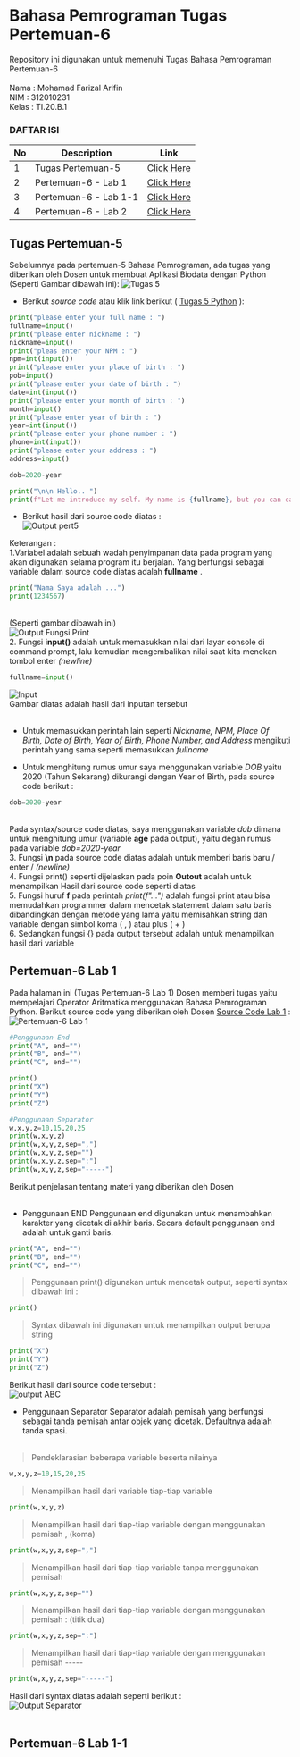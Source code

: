 # Bahasa Pemrograman Tugas Pertemuan-6

Repository ini digunakan untuk memenuhi Tugas Bahasa Pemrograman Pertemuan-6<br><br>
Nama : Mohamad Farizal Arifin <br>
NIM : 312010231<br>
Kelas : TI.20.B.1<br>

### DAFTAR ISI <br>
| No | Description | Link |
| ----- | ----- | ---- |
| 1 | Tugas Pertemuan-5 | [Click Here](#pertemuan-5---tugas) |
| 2 | Pertemuan-6 - Lab 1 | [Click Here](#pertemuan-6---lab-1) |
| 3 | Pertemuan-6 - Lab 1-1 | [Click Here](#pertemuan-6---lab-1-1) |
| 4 | Pertemuan-6 - Lab 2 | [Click Here](#pertemuan-6---lab-2)

## Tugas Pertemuan-5

Sebelumnya pada pertemuan-5 Bahasa Pemrograman, ada tugas yang diberikan oleh Dosen untuk membuat Aplikasi Biodata dengan Python (Seperti Gambar dibawah ini):
![Tugas 5](pict/tugas-pert5.png)<br>
* Berikut *source code* atau klik link berikut ( [Tugas 5 Python](Tugas-pert5.py) ): <br>
```python
print("please enter your full name : ")
fullname=input()
print("please enter nickname : ")
nickname=input()
print("pleas enter your NPM : ")
npm=int(input())
print("please enter your place of birth : ")
pob=input()
print("please enter your date of birth : ")
date=int(input())
print("please enter your month of birth : ")
month=input()
print("please enter year of birth : ")
year=int(input())
print("please enter your phone number : ")
phone=int(input())
print("please enter your address : ")
address=input()

dob=2020-year

print("\n\n Hello.. ")
print(f"Let me introduce my self. My name is {fullname}, but you can call me {nickname}. My NPM {npm}. I was born in {pob} and iam {dob} years old. I am very glad if you want to invite my house in {address}. So don't forget to call me before with the number {phone}. \n\n Thank You... ")
```
* Berikut hasil dari source code diatas :<br>
![Output pert5](pict/outputp5.PNG)

Keterangan : <br>
1.Variabel adalah sebuah wadah penyimpanan data pada program yang akan digunakan selama program itu berjalan. Yang berfungsi sebagai variable dalam source code diatas adalah **fullname** . <br>
 ``` python
print("Nama Saya adalah ...")
print(1234567)
```
<br>(Seperti gambar dibawah ini)<br>
![Output Fungsi Print](pict/output-name.PNG) <br>
2. Fungsi **input()** adalah untuk memasukkan nilai dari layar console di command prompt, lalu kemudian mengembalikan nilai saat kita menekan tombol enter *(newline)*<br>
``` python
fullname=input()
```
![Input](pict/output-fullname.PNG)<br>
Gambar diatas adalah hasil dari inputan tersebut<br><br>
* Untuk memasukkan perintah lain seperti *Nickname, NPM, Place Of Birth, Date of Birth, Year of Birth, Phone Number, and Address* mengikuti perintah yang sama seperti memasukkan *fullname*<br>

* Untuk menghitung rumus umur saya menggunakan variable *DOB* yaitu 2020 (Tahun Sekarang) dikurangi dengan Year of Birth, pada source code berikut :<br>
``` python
dob=2020-year
```
<br> Pada syntax/source code diatas, saya menggunakan variable *dob* dimana untuk menghitung umur (variable **age** pada output), yaitu degan rumus pada variable *dob=2020-year*
<br>
3. Fungsi **\n** pada source code diatas adalah untuk memberi baris baru / enter / *(newline)*<br>
4. Fungsi print() seperti dijelaskan pada poin **Outout** adalah untuk menampilkan Hasil dari source code seperti diatas<br>
5. Fungsi huruf **f** pada perintah *print(f"...")* adalah fungsi print atau bisa memudahkan programmer dalam mencetak statement dalam satu baris dibandingkan dengan metode yang lama yaitu memisahkan string dan variable dengan simbol koma ( , ) atau plus ( + )<br>
6. Sedangkan fungsi {} pada output tersebut adalah untuk menampilkan hasil dari variable<br>

## Pertemuan-6 Lab 1

Pada halaman ini (Tugas Pertemuan-6 Lab 1) Dosen memberi tugas yaitu mempelajari Operator Aritmatika menggunakan Bahasa Pemrograman Python. Berikut source code yang diberikan oleh Dosen [Source Code Lab 1](Lab1.py) :
![Pertemuan-6 Lab 1](pict/lab1.PNG)<br>
``` python
#Penggunaan End
print("A", end="")
print("B", end="")
print("C", end="")

print()
print("X")
print("Y")
print("Z")

#Penggunaan Separator
w,x,y,z=10,15,20,25
print(w,x,y,z)
print(w,x,y,z,sep=",")
print(w,x,y,z,sep="")
print(w,x,y,z,sep=":")
print(w,x,y,z,sep="-----")
```
Berikut penjelasan tentang materi yang diberikan oleh Dosen<br><br>

* Penggunaan END
 Penggunaan end digunakan untuk menambahkan karakter yang dicetak di akhir baris.
 Secara default penggunaan end adalah untuk ganti baris.
``` python
print("A", end="")
print("B", end="")
print("C", end="")
```
> Penggunaan print() digunakan untuk mencetak output, seperti syntax dibawah ini :
``` python 
print()
```

> Syntax dibawah ini digunakan untuk menampilkan output berupa string
``` python
print("X")
print("Y")
print("Z")
```
Berikut hasil dari source code tersebut :<br>
![output ABC](pict/lab1-abc.PNG)<br>

* Penggunaan Separator
Separator adalah pemisah yang berfungsi sebagai tanda pemisah antar objek yang dicetak. Defaultnya adalah tanda spasi.<br><br>
 
> Pendeklarasian beberapa variable beserta nilainya
``` python
w,x,y,z=10,15,20,25
```
> Menampilkan hasil dari variable tiap-tiap variable
``` python
print(w,x,y,z)
```
> Menampilkan hasil dari tiap-tiap variable dengan menggunakan pemisah , (koma)
``` python
print(w,x,y,z,sep=",")
```
> Menampilkan hasil dari tiap-tiap variable tanpa menggunakan pemisah
``` python
print(w,x,y,z,sep="")
```
> Menampilkan hasil dari tiap-tiap variable dengan menggunakan pemisah : (titik dua)
``` python
print(w,x,y,z,sep=":")
```
> Menampilkan hasil dari tiap-tiap variable dengan menggunakan pemisah -----
``` python
print(w,x,y,z,sep="-----")
```
Hasil dari syntax diatas adalah seperti berikut : <br>
![Output Separator](pict/lab1-separator.PNG)
<br>
<br>

## Pertemuan-6 Lab 1-1

